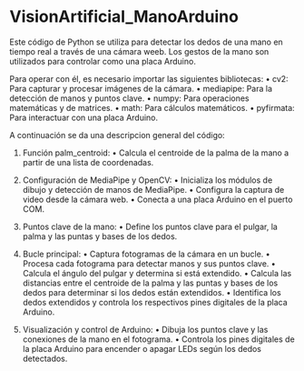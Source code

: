 # VisionArtificial_ManoArduino
Este código de Python se utiliza para detectar los dedos de una mano en tiempo real a través de una cámara weeb. Los gestos de la mano son utilizados 
para controlar como una placa Arduino. 

Para operar con él, es necesario importar las siguientes bibliotecas:
  •	cv2: Para capturar y procesar imágenes de la cámara.
  •	mediapipe: Para la detección de manos y puntos clave.
  •	numpy: Para operaciones matemáticas y de matrices.
  •	math: Para cálculos matemáticos.
  •	pyfirmata: Para interactuar con una placa Arduino.

A continuación se da una descripcion general del código: 
1.	Función palm_centroid:
  •	Calcula el centroide de la palma de la mano a partir de una lista de coordenadas.

2.	Configuración de MediaPipe y OpenCV:
  •	Inicializa los módulos de dibujo y detección de manos de MediaPipe.
  •	Configura la captura de video desde la cámara web.
  •	Conecta a una placa Arduino en el puerto COM.

3.	Puntos clave de la mano:
  •	Define los puntos clave para el pulgar, la palma y las puntas y bases de los dedos.

4.	Bucle principal:
  •	Captura fotogramas de la cámara en un bucle.
  •	Procesa cada fotograma para detectar manos y sus puntos clave.
  •	Calcula el ángulo del pulgar y determina si está extendido.
  •	Calcula las distancias entre el centroide de la palma y las puntas y bases de los dedos para determinar si los dedos están extendidos.
  •	Identifica los dedos extendidos y controla los respectivos pines digitales de la placa Arduino.

5.	Visualización y control de Arduino:
  •	Dibuja los puntos clave y las conexiones de la mano en el fotograma.
  •	Controla los pines digitales de la placa Arduino para encender o apagar LEDs según los dedos detectados.



